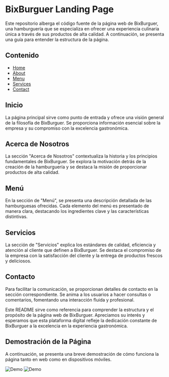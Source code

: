 # BixBurguer Landing Page

Este repositorio alberga el código fuente de la página web de BixBurguer, una hamburguería que se especializa en ofrecer una experiencia culinaria única a través de sus productos de alta calidad. A continuación, se presenta una guía para entender la estructura de la página.

## Contenido

- [Home](#inicio)
- [About](#acerca-de-nosotros)
- [Menu](#menú)
- [Services](#servicios)
- [Contact](#contacto)

## Inicio

La página principal sirve como punto de entrada y ofrece una visión general de la filosofía de BixBurguer. Se proporciona información esencial sobre la empresa y su compromiso con la excelencia gastronómica.

## Acerca de Nosotros

La sección "Acerca de Nosotros" contextualiza la historia y los principios fundamentales de BixBurguer. Se explora la motivación detrás de la creación de la hamburguería y se destaca la misión de proporcionar productos de alta calidad.

## Menú

En la sección de "Menú", se presenta una descripción detallada de las hamburguesas ofrecidas. Cada elemento del menú es presentado de manera clara, destacando los ingredientes clave y las características distintivas.

## Servicios

La sección de "Servicios" explica los estándares de calidad, eficiencia y atención al cliente que definen a BixBurguer. Se destaca el compromiso de la empresa con la satisfacción del cliente y la entrega de productos frescos y deliciosos.

## Contacto

Para facilitar la comunicación, se proporcionan detalles de contacto en la sección correspondiente. Se anima a los usuarios a hacer consultas o comentarios, fomentando una interacción fluida y profesional.

Este README sirve como referencia para comprender la estructura y el propósito de la página web de BixBurguer. Apreciamos su interés y esperamos que esta plataforma digital refleje la dedicación constante de BixBurguer a la excelencia en la experiencia gastronómica.

## Demostración de la Página

A continuación, se presenta una breve demostración de cómo funciona la página tanto en web como en dispositivos móviles.

![Demo](https://github.com/lumigamher/proyecto2/blob/main/sourse/movil.gif)
![Demo](https://github.com/lumigamher/proyecto2/blob/main/sourse/web.gif)